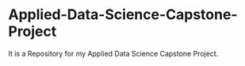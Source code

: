 # Applied-Data-Science-Capstone-Project
It is a Repository for my Applied Data Science Capstone Project.
